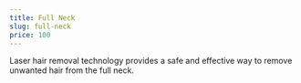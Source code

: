 ```yaml
---
title: Full Neck
slug: full-neck
price: 100
---
```


Laser hair removal technology provides a safe and effective way to remove unwanted hair from the full neck.
